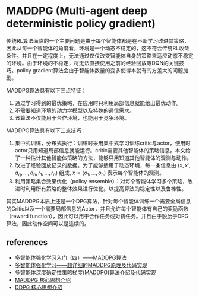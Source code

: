 # MADDPG (Multi-agent deep deterministic policy gradient)

传统RL算法面临的一个主要问题是由于每个智能体都是在不断学习改进其策略，因此从每一个智能体的角度看，环境是一个动态不稳定的，这不符合传统RL收敛条件。并且在一定程度上，无法通过仅仅改变智能体自身的策略来适应动态不稳定的环境。由于环境的不稳定，将无法直接使用之前的经验回放等DQN的关键技巧。policy gradient算法会由于智能体数量的变多使得本就有的方差大的问题加剧。

MADDPG算法具有以下三点特征： 
1. 通过学习得到的最优策略，在应用时只利用局部信息就能给出最优动作。 
2. 不需要知道环境的动力学模型以及特殊的通信需求。 
3. 该算法不仅能用于合作环境，也能用于竞争环境。

MADDPG算法具有以下三点技巧：

1. 集中式训练，分布式执行：训练时采用集中式学习训练critic与actor，使用时actor只用知道局部信息就能运行。critic需要其他智能体的策略信息，本文给了一种估计其他智能体策略的方法，能够只用知道其他智能体的观测与动作。
2. 改进了经验回放记录的数据。为了能够适用于动态环境，每一条信息由 $(x, x', a_q, ..., a_n, r_1, ..., r_n)$ 组成, $x=(o_1, ..., o_n)$ 表示每个智能体的观测。
3. 利用策略集合效果优化（policy ensemble）：对每个智能体学习多个策略，改进时利用所有策略的整体效果进行优化。以提高算法的稳定性以及鲁棒性。

其实MADDPG本质上还是一个DPG算法，针对每个智能体训练一个需要全局信息的Critic以及一个需要局部信息的Actor，并且允许每个智能体有自己的奖励函数（reward function），因此可以用于合作任务或对抗任务。并且由于脱胎于DPG算法，因此动作空间可以是连续的。



## references

* [多智能体强化学习入门（四）——MADDPG算法](https://zhuanlan.zhihu.com/p/53811876)
* [多智能体强化学习——超详细的MADDPG原理及代码实现](https://juejin.cn/post/7243413799348518968v)
* [多智能体深度确定性策略梯度(MADDPG)算法介绍及代码实现](https://zhuanlan.zhihu.com/p/691363204)
* [MADDPG 核心思想介绍](https://zhuanlan.zhihu.com/p/645518155)
* [DDPG 核心思想介绍](https://zhuanlan.zhihu.com/p/644773034)

